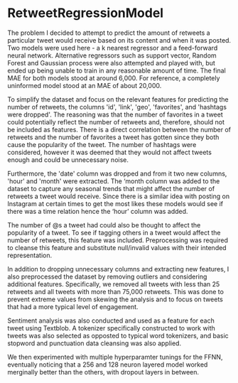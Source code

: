# RetweetRegressionModel

The problem I decided to attempt to predict the amount of retweets a particular tweet would receive based on its content and when it was posted. Two models were used here - a k nearest regressor and a feed-forward neural network. Alternative regressors such as support vector, Random Forest and Gaussian process were also attempted and played with, but ended up being unable to train in any reasonable amount of time. The final MAE for both models stood at around 6,000. For reference, a completely uninformed model stood at an MAE of about 20,000.

To simplify the dataset and focus on the relevant features for predicting the
number of retweets, the columns 'id', 'link', 'geo', 'favorites', and 'hashtags were
dropped'. The reasoning was that the number of favorites in a tweet could potentially
reflect the number of retweets and, therefore, should not be included as features. There
is a direct correlation between the number of retweets and the number of favorites a
tweet has gotten since they both cause the popularity of the tweet. The number of
hashtags were considered, however it was deemed that they would not affect tweets
enough and could be unnecessary noise.

Furthermore, the 'date' column was dropped and from it two new columns, 'hour'
and 'month' were extracted. The ‘month column was added to the dataset to capture
any seasonal trends that might affect the number of retweets a tweet would receive.
Since there is a similar idea with posting on Instagram at certain times to get the most
likes these models would see if there was a time relation hence the ‘hour’ column was
added.

The number of @s a tweet had could also be thought to affect the popularity of a
tweet. To see if tagging others in a tweet would affect the number of retweets, this
feature was included. Preprocessing was required to cleanse this feature and substitute
null/invalid values with their intended representation.

In addition to dropping unnecessary columns and extracting new features, I
also preprocessed the dataset by removing outliers and considering additional features.
Specifically, we removed all tweets with less than 25 retweets and all tweets with more
than 75,000 retweets. This was done to prevent extreme values from skewing the
analysis and to focus on tweets that had a more typical level of engagement.

Sentiment analysis was also conducted and used as a feature for each tweet using Textblob. A tokenizer specifically constructed to work with tweets was also selected as opposted to typical word tokenizers, and basic stopword and punctuation data cleansing was also applied.

We then experimented with multiple hyperparamter tunings for the FFNN, eventually noticing that a 256 and 128 neuron layered model worked merginally better than the others, with dropout layers in between.

